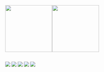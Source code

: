 <!-- ### Hi,I'm ReturnTmp! 👋 -->


<div style="display:flex; flex-direction:row;">
    <a href="https://github.com/anuraghazra/github-readme-stats">
        <img align="center" style="height: 150px" src="https://github-readme-stats.vercel.app/api/top-langs/?username=ReturnTmp&layout=compact" />
    </a>
    <a href="https://github.com/anuraghazra/github-readme-stats">
        <img align="center" style="height: 150px" src="https://github-readme-stats.vercel.app/api?username=ReturnTmp&show_icons=false&theme=vue" />
    </a>
</div>
<br />

[![](https://img.shields.io/badge/-Github-white?logo=github&logoColor=181717)](https://github.com/ReturnTmp)
[![](https://img.shields.io/badge/-Gitee-white?logo=gitee&logoColor=C71D23)](https://gitee.com/cheng-guanghao)
[![](https://img.shields.io/badge/-CSDN-white?logo=c&logoColor=fc5531)](https://blog.csdn.net/m0_63748493)
[![](https://img.shields.io/badge/-%E7%A8%80%E5%9C%9F%E6%8E%98%E9%87%91-white?logo=bytedance&logoColor=#3C8CFF)](https://juejin.cn/user/602973172145479) 
[![](https://img.shields.io/badge/-bilibili-white?logo=bilibili&logoColor=00A1D6)](https://space.bilibili.com/313482002) 
